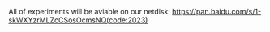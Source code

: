 All of experiments will be aviable on our netdisk:
https://pan.baidu.com/s/1-skWXYzrMLZcCSosOcmsNQ(code:2023)
